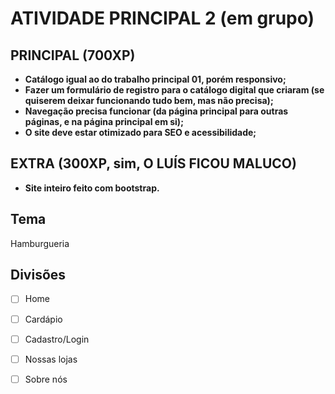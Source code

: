 # ATIVIDADE PRINCIPAL 2 (em grupo)

## PRINCIPAL (700XP)
- **Catálogo igual ao do trabalho principal 01, porém responsivo;**
- **Fazer um formulário de registro para o catálogo digital que criaram (se quiserem deixar funcionando tudo bem, mas não precisa);**
- **Navegação precisa funcionar (da página principal para outras páginas, e na página principal em si);**
- **O site deve estar otimizado para SEO e acessibilidade;**

## EXTRA (300XP, sim, O LUÍS FICOU MALUCO)
- **Site inteiro feito com bootstrap.**

## Tema

Hamburgueria

## Divisões

- [ ] Home
- [ ] Cardápio
- [ ] Cadastro/Login
- [ ] Nossas lojas
- [ ] Sobre nós

